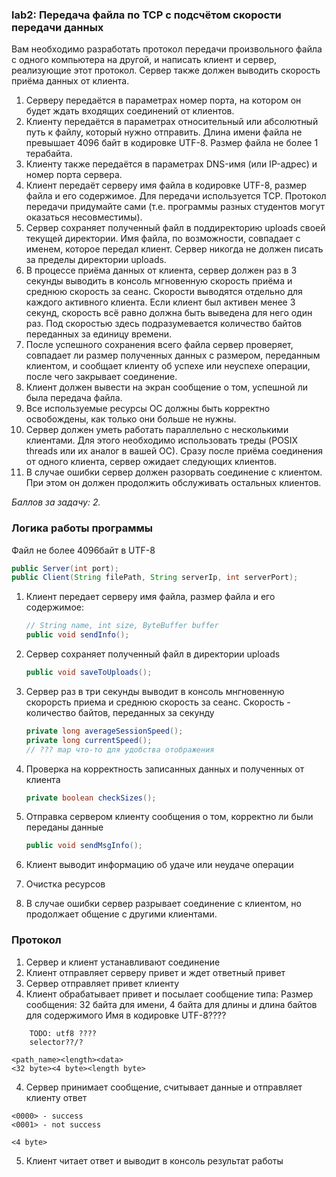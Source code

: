 ### lab2: Передача файла по TCP с подсчётом скорости передачи данных
Вам необходимо разработать протокол передачи произвольного файла с одного компьютера на другой, и написать клиент и сервер, реализующие этот протокол. Сервер также должен выводить скорость приёма данных от клиента.

1. Серверу передаётся в параметрах номер порта, на котором он будет ждать входящих соединений от клиентов.
2. Клиенту передаётся в параметрах относительный или абсолютный путь к файлу, который нужно отправить. Длина имени файла не превышает 4096 байт в кодировке UTF-8. Размер файла не более 1 терабайта.
3. Клиенту также передаётся в параметрах DNS-имя (или IP-адрес) и номер порта сервера. 
4. Клиент передаёт серверу имя файла в кодировке UTF-8, размер файла и его содержимое. Для передачи используется TCP. Протокол передачи придумайте сами (т.е. программы разных студентов могут оказаться несовместимы). 
5. Сервер сохраняет полученный файл в поддиректорию uploads своей текущей директории. Имя файла, по возможности, совпадает с именем, которое передал клиент. Сервер никогда не должен писать за пределы директории uploads. 
6. В процессе приёма данных от клиента, сервер должен раз в 3 секунды выводить в консоль мгновенную скорость приёма и среднюю скорость за сеанс. Скорости выводятся отдельно для каждого активного клиента. Если клиент был активен менее 3 секунд, скорость всё равно должна быть выведена для него один раз. Под скоростью здесь подразумевается количество байтов переданных за единицу времени. 
7. После успешного сохранения всего файла сервер проверяет, совпадает ли размер полученных данных с размером, переданным клиентом, и сообщает клиенту об успехе или неуспехе операции, после чего закрывает соединение. 
8. Клиент должен вывести на экран сообщение о том, успешной ли была передача файла. 
9. Все используемые ресурсы ОС должны быть корректно освобождены, как только они больше не нужны. 
10. Сервер должен уметь работать параллельно с несколькими клиентами. Для этого необходимо использовать треды (POSIX threads или их аналог в вашей ОС). Сразу после приёма соединения от одного клиента, сервер ожидает следующих клиентов. 
11. В случае ошибки сервер должен разорвать соединение с клиентом. При этом он должен продолжить обслуживать остальных клиентов.

_Баллов за задачу: 2._



### Логика работы программы
Файл не более 4096байт в UTF-8

```java
public Server(int port);
public Client(String filePath, String serverIp, int serverPort);
```
1. Клиент передает серверу имя файла, размер файла и его содержимое:
    ```java
    // String name, int size, ByteBuffer buffer
    public void sendInfo();
    ```

2. Сервер сохраняет полученный файл в директории uploads
    ```java
    public void saveToUploads();
    ```

3. Сервер раз в три секунды выводит в консоль мнгновенную скорорсть приема и среднюю скорость за сеанс. Скорость - количество байтов, переданных за секунду
    ```java
    private long averageSessionSpeed();
    private long currentSpeed();
    // ??? map что-то для удобства отображения
    ```
4. Проверка на корректность записанных данных и полученных от клиента
    ```java
    private boolean checkSizes();
    ```
5. Отправка сервером клиенту сообщения о том, корректно ли были переданы данные
    ```java
    public void sendMsgInfo();
    ```
6. Клиент выводит информацию об удаче или неудаче операции
7. Очистка ресурсов
8. В случае ошибки сервер разрывает соединение с клиентом, но продолжает общение с другими клиентами.

### Протокол
1. Сервер и клиент устанавливают соединение
2. Клиент отправляет серверу привет и ждет ответный привет
3. Сервер отправляет привет клиенту
4. Клиент обрабатывает привет и посылает сообщение типа:
Размер сообщения: 32 байта для имени, 4 байта для длины и длина байтов для содержимого
Имя в кодировке UTF-8???? 
```thymeleaftemplatesfragmentexpressions
    TODO: utf8 ????
    selector??/?
```
```thymeleaftemplatesfragmentexpressions
<path_name><length><data>
<32 byte><4 byte><length byte>
```
4. Сервер принимает сообщение, считывает данные и отправляет клиенту ответ
```thymeleaftemplatesfragmentexpressions
<0000> - success
<0001> - not success
```
```thymeleaftemplatesfragmentexpressions
<4 byte>
```
5. Клиент читает ответ и выводит в консоль результат работы